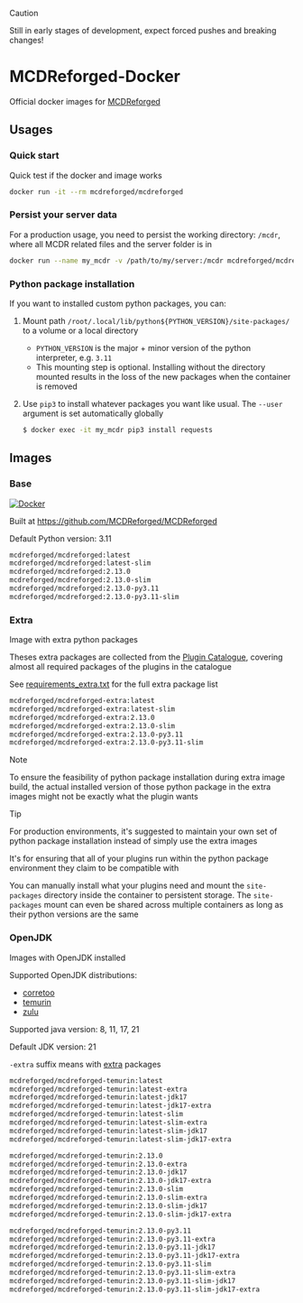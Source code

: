 > [!CAUTION]
> Still in early stages of development, expect forced pushes and breaking changes!

# MCDReforged-Docker

Official docker images for [MCDReforged](https://github.com/MCDReforged/MCDReforged)

## Usages

### Quick start

Quick test if the docker and image works

```bash
docker run -it --rm mcdreforged/mcdreforged
```

### Persist your server data

For a production usage, you need to persist the working directory: `/mcdr`,
where all MCDR related files and the server folder is in

```bash
docker run --name my_mcdr -v /path/to/my/server:/mcdr mcdreforged/mcdreforged
```

### Python package installation

If you want to installed custom python packages, you can:

1. Mount path `/root/.local/lib/python${PYTHON_VERSION}/site-packages/` to a volume or a local directory 
    - `PYTHON_VERSION` is the major + minor version of the python interpreter, e.g. `3.11`
    - This mounting step is optional. Installing without the directory mounted results in the loss of the new packages when the container is removed
2. Use `pip3` to install whatever packages you want like usual. The `--user` argument is set automatically globally

   ```bash
   $ docker exec -it my_mcdr pip3 install requests
   ```

## Images

### Base

[![Docker](https://img.shields.io/docker/v/mcdreforged/mcdreforged/latest)](https://hub.docker.com/r/mcdreforged/mcdreforged)

Built at https://github.com/MCDReforged/MCDReforged

Default Python version: 3.11

```bash
mcdreforged/mcdreforged:latest
mcdreforged/mcdreforged:latest-slim
mcdreforged/mcdreforged:2.13.0
mcdreforged/mcdreforged:2.13.0-slim
mcdreforged/mcdreforged:2.13.0-py3.11
mcdreforged/mcdreforged:2.13.0-py3.11-slim
```

### Extra

Image with extra python packages

Theses extra packages are collected from the [Plugin Catalogue](https://github.com/MCDReforged/PluginCatalogue),
covering almost all required packages of the plugins in the catalogue

See [requirements_extra.txt](src/requirements_extra.txt) for the full extra package list

```bash
mcdreforged/mcdreforged-extra:latest
mcdreforged/mcdreforged-extra:latest-slim
mcdreforged/mcdreforged-extra:2.13.0
mcdreforged/mcdreforged-extra:2.13.0-slim
mcdreforged/mcdreforged-extra:2.13.0-py3.11
mcdreforged/mcdreforged-extra:2.13.0-py3.11-slim
```

> [!NOTE] 
> To ensure the feasibility of python package installation during extra image build, 
> the actual installed version of those python package in the extra images might not be exactly what the plugin wants

> [!TIP]
> For production environments, it's suggested to maintain your own set of python package installation instead of simply use the extra images
> 
> It's for ensuring that all of your plugins run within the python package environment they claim to be compatible with
> 
> You can manually install what your plugins need and mount the `site-packages` directory inside the container to persistent storage.
> The `site-packages` mount can even be shared across multiple containers as long as their python versions are the same

### OpenJDK

Images with OpenJDK installed

Supported OpenJDK distributions:

- [corretoo](https://aws.amazon.com/corretto/)
- [temurin](https://adoptium.net/temurin/)
- [zulu](https://www.azul.com/downloads/?package=jdk#zulu)

Supported java version: 8, 11, 17, 21

Default JDK version: 21

`-extra` suffix means with [extra](#extra) packages

```bash
mcdreforged/mcdreforged-temurin:latest
mcdreforged/mcdreforged-temurin:latest-extra
mcdreforged/mcdreforged-temurin:latest-jdk17
mcdreforged/mcdreforged-temurin:latest-jdk17-extra
mcdreforged/mcdreforged-temurin:latest-slim
mcdreforged/mcdreforged-temurin:latest-slim-extra
mcdreforged/mcdreforged-temurin:latest-slim-jdk17
mcdreforged/mcdreforged-temurin:latest-slim-jdk17-extra

mcdreforged/mcdreforged-temurin:2.13.0
mcdreforged/mcdreforged-temurin:2.13.0-extra
mcdreforged/mcdreforged-temurin:2.13.0-jdk17
mcdreforged/mcdreforged-temurin:2.13.0-jdk17-extra
mcdreforged/mcdreforged-temurin:2.13.0-slim
mcdreforged/mcdreforged-temurin:2.13.0-slim-extra
mcdreforged/mcdreforged-temurin:2.13.0-slim-jdk17
mcdreforged/mcdreforged-temurin:2.13.0-slim-jdk17-extra

mcdreforged/mcdreforged-temurin:2.13.0-py3.11
mcdreforged/mcdreforged-temurin:2.13.0-py3.11-extra
mcdreforged/mcdreforged-temurin:2.13.0-py3.11-jdk17
mcdreforged/mcdreforged-temurin:2.13.0-py3.11-jdk17-extra
mcdreforged/mcdreforged-temurin:2.13.0-py3.11-slim
mcdreforged/mcdreforged-temurin:2.13.0-py3.11-slim-extra
mcdreforged/mcdreforged-temurin:2.13.0-py3.11-slim-jdk17
mcdreforged/mcdreforged-temurin:2.13.0-py3.11-slim-jdk17-extra
```
